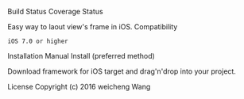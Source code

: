Build Status Coverage Status

Easy way to laout view's frame in iOS.
Compatibility

    iOS 7.0 or higher


Installation
Manual Install (preferred method)

Download framework for iOS  target and drag'n'drop into your project.




License
Copyright (c) 2016 weicheng Wang




